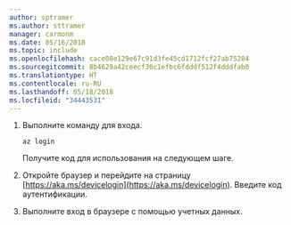 ```yaml
---
author: sptramer
ms.author: sttramer
manager: carmonm
ms.date: 05/16/2018
ms.topic: include
ms.openlocfilehash: cace08e129e67c91d3fe45cd1712fcf27ab75204
ms.sourcegitcommit: 8b4629a42ceecf30c1efbc6fdddf512f4dddfab0
ms.translationtype: HT
ms.contentlocale: ru-RU
ms.lasthandoff: 05/18/2018
ms.locfileid: "34443531"
---
```

1. Выполните команду для входа.

    ```azurecli-interactive
    az login
    ```

   Получите код для использования на следующем шаге.

2. Откройте браузер и перейдите на страницу [https://aka.ms/devicelogin](https://aka.ms/devicelogin). Введите код аутентификации.

3. Выполните вход в браузере с помощью учетных данных.